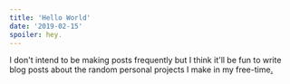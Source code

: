 ```yaml
---
title: 'Hello World'
date: '2019-02-15'
spoiler: hey.
---
```



I don't intend to be making posts frequently but I think it'll be fun to write blog posts about the random personal projects I make in my free-time[.](/getting-my-discord-to-500-servers/)